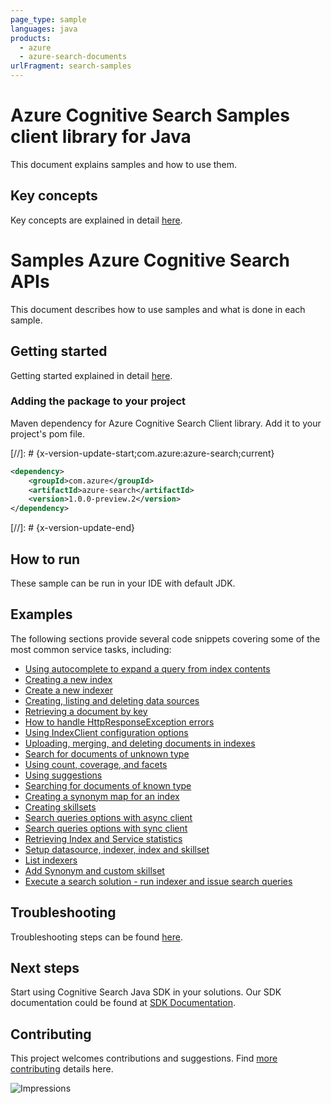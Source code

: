 ```yaml
---
page_type: sample
languages: java
products:
  - azure
  - azure-search-documents
urlFragment: search-samples
---
```


# Azure Cognitive Search Samples client library for Java
This document explains samples and how to use them.

## Key concepts
Key concepts are explained in detail [here][SDK_README_KEY_CONCEPTS].

# Samples Azure Cognitive Search APIs
This document describes how to use samples and what is done in each sample.

## Getting started
Getting started explained in detail [here][SDK_README_GETTING_STARTED].
 
### Adding the package to your project

Maven dependency for Azure Cognitive Search Client library. Add it to your project's pom file.

[//]: # {x-version-update-start;com.azure:azure-search;current}

```xml
<dependency>
    <groupId>com.azure</groupId>
    <artifactId>azure-search</artifactId>
    <version>1.0.0-preview.2</version>
</dependency>
```

[//]: # {x-version-update-end}

## How to run
These sample can be run in your IDE with default JDK.

## Examples
The following sections provide several code snippets covering some of the most common service tasks, including:

-   [Using autocomplete to expand a query from index contents](java/com/azure/search/documents/AutoCompleteExample.java)
-   [Creating a new index](java/com/azure/search/documents/CreateIndexExample.java)
-   [Create a new indexer](java/com/azure/search/documents/CreateIndexerExample.java)
-   [Creating, listing and deleting data sources](java/com/azure/search/documents/DataSourceExample.java)
-   [Retrieving a document by key](java/com/azure/search/documents/GetSingleDocumentExample.java)
-   [How to handle HttpResponseException errors](java/com/azure/search/documents/HttpResponseExceptionExample.java)
-   [Using IndexClient configuration options](java/com/azure/search/documents/IndexClientConfigurationExample.java)
-   [Uploading, merging, and deleting documents in indexes](java/com/azure/search/documents/IndexContentManagementExample.java)
-   [Search for documents of unknown type](java/com/azure/search/documents/SearchForDynamicDocumentsExample.java)
-   [Using count, coverage, and facets](java/com/azure/search/documents/SearchOptionsExample.java)
-   [Using suggestions](java/com/azure/search/documents/SearchSuggestionExample.java)
-   [Searching for documents of known type](java/com/azure/search/documents/SearchAsyncWithFullyTypedDocumentsExample.java)
-   [Creating a synonym map for an index](java/com/azure/search/documents/SynonymMapsCreateExample.java)
-   [Creating skillsets](java/com/azure/search/documents/CreateSkillsetExample.java)
-   [Search queries options with async client](java/com/azure/search/documents/SearchOptionsAsyncExample.java)
-   [Search queries options with sync client](java/com/azure/search/documents/SearchOptionsExample.java)
-   [Retrieving Index and Service statistics](java/com/azure/search/documents/IndexAndServiceStatisticsExample.java)
-   [Setup datasource, indexer, index and skillset](java/com/azure/search/documents/LifecycleSetupExample.java)
-   [List indexers](java/com/azure/search/documents/ListIndexersExample.java)
-   [Add Synonym and custom skillset](java/com/azure/search/documents/RefineSearchCapabilitiesExample.java)
-   [Execute a search solution - run indexer and issue search queries](java/com/azure/search/documents/RunningSearchSolutionExample.java)

## Troubleshooting
Troubleshooting steps can be found [here][SDK_README_TROUBLESHOOTING].

## Next steps
Start using Cognitive Search Java SDK in your solutions. Our SDK documentation could be found at [SDK Documentation][azsearch_docs]. 

## Contributing
This project welcomes contributions and suggestions. Find [more contributing][SDK_README_CONTRIBUTING] details here.

<!-- LINKS -->
[KEYS_SDK_README]: ../../README.md
[SDK_README_CONTRIBUTING]: ../../README.md#contributing
[SDK_README_GETTING_STARTED]: ../../README.md#getting-started
[SDK_README_TROUBLESHOOTING]: ../../README.md#troubleshooting
[SDK_README_KEY_CONCEPTS]: ../../README.md#key-concepts
[SDK_README_DEPENDENCY]: ../../README.md#adding-the-package-to-your-product
[azsearch_docs]: https://docs.microsoft.com/en-us/azure/search

![Impressions](https://azure-sdk-impressions.azurewebsites.net/api/impressions/azure-sdk-for-java/sdk/search/azure-search/samples/README.png)
